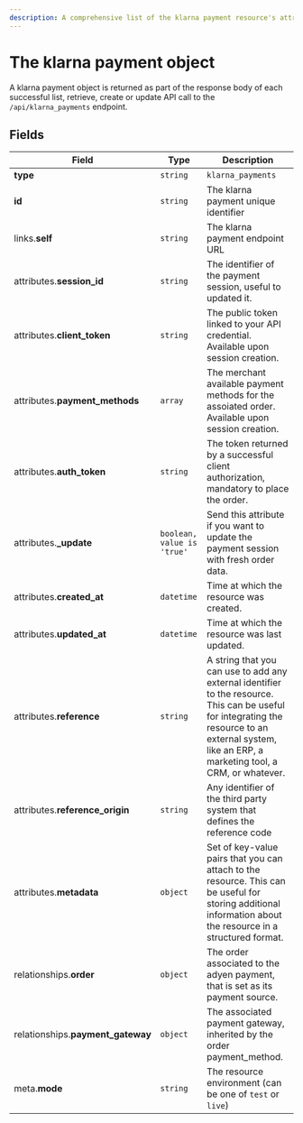 ```yaml
---
description: A comprehensive list of the klarna payment resource's attributes and relationships
---
```


# The klarna payment object

A klarna payment object is returned as part of the response body of each successful list, retrieve, create or update API call to the `/api/klarna_payments` endpoint.

## Fields

| Field          | Type     | Description                                  |
| -------------- | -------- | -------------------------------------------- |
| **type**       | `string` | `klarna_payments`                        |
| **id**         | `string` | The klarna payment unique identifier  |
| links.**self** | `string` | The klarna payment endpoint URL       |
| attributes.**session_id** | `string` | The identifier of the payment session, useful to updated it. |
| attributes.**client_token** | `string` | The public token linked to your API credential. Available upon session creation. |
| attributes.**payment_methods** | `array` | The merchant available payment methods for the assoiated order. Available upon session creation. |
| attributes.**auth_token** | `string` | The token returned by a successful client authorization, mandatory to place the order. |
| attributes.**_update** | `boolean, value is 'true'` | Send this attribute if you want to update the payment session with fresh order data. |
| attributes.**created_at** | `datetime` | Time at which the resource was created. |
| attributes.**updated_at** | `datetime` | Time at which the resource was last updated. |
| attributes.**reference** | `string` | A string that you can use to add any external identifier to the resource. This can be useful for integrating the resource to an external system, like an ERP, a marketing tool, a CRM, or whatever. |
| attributes.**reference_origin** | `string` | Any identifier of the third party system that defines the reference code |
| attributes.**metadata** | `object` | Set of key-value pairs that you can attach to the resource. This can be useful for storing additional information about the resource in a structured format. |
| relationships.**order** | `object` | The order associated to the adyen payment, that is set as its payment source. |
| relationships.**payment_gateway** | `object` | The associated payment gateway, inherited by the order payment_method. |
| meta.**mode** | `string` | The resource environment \(can be one of `test` or `live`\) |

